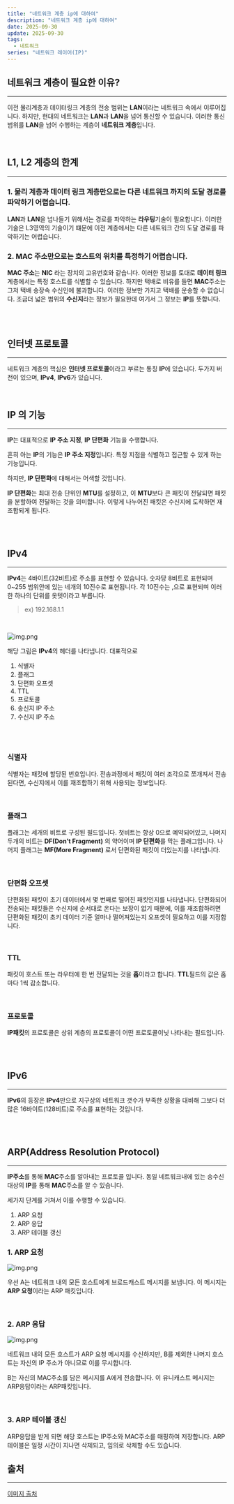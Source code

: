 ```yaml
---
title: "네트워크 계층 ip에 대하여"
description: "네트워크 계층 ip에 대하여"
date: 2025-09-30
update: 2025-09-30
tags:
  - 네트워크
series: "네트워크 레이어(IP)"
---
```


## 네트워크 계층이 필요한 이유?

---

이전 물리계층과 데이터링크 계층의 전송 범위는 **LAN**이라는 네트워크 속에서 이루어집니다.
하지만, 현대의 네트워크는 **LAN**과 **LAN**을 넘어 통신할 수 있습니다. 이러한 통신 범위를 **LAN**을 넘어 수행하는 계층이
**네트워크 계층**입니다.

<br>

## L1, L2 계층의 한계

---

### 1. 물리 계층과 데이터 링크 계층만으로는 다른 네트워크 까지의 도달 경로를 파악하기 어렵습니다.

**LAN**과 **LAN**을 넘나들기 위해서는 경로를 파악하는 **라우팅**기술이 필요합니다. 이러한 기술은 L3영역의 기술이기 떄문에
이전 계층에서는 다른 네트워크 간의 도달 경로를 파악하기는 어렵습니다.

### 2. MAC 주소만으로는 호스트의 위치를 특정하기 어렵습니다.

**MAC 주소**는 **NIC** 라는 장치의 고유번호와 같습니다. 이러한 정보를 토대로 **데이터 링크**계층에서는 특정 호스트를 식별할 수 있습니다.
하지만 택배로 비유를 들면 **MAC**주소는 그저 택배 송장속 수신인에 불과합니다. 이러한 정보만 가지고 택배를 운송할 수 없습니다.
조금더 넓은 범위의 **수신지**라는 정보가 필요한데 여기서 그 정보는 **IP**를 뜻합니다.

<br>
<br>

## 인터넷 프로토콜

---

네트워크 계층의 핵심은 **인터넷 프로토콜**이라고 부르는 통칭 **IP**에 있습니다.
두가지 버전이 있으며, **IPv4**, **IPv6**가 있습니다.

<br>

## IP 의 기능

---

**IP**는 대표적으로 **IP 주소 지정**, **IP 단편화** 기능을 수행합니다.

흔히 아는 **IP**의 기능은 **IP 주소 지정**입니다. 특정 지점을 식별하고 접근할 수 있게 하는 기능입니다.

하지만, **IP 단편화**에 대해서는 어색할 것입니다.

**IP 단편화**는 최대 전송 단위인 **MTU**를 설정하고, 이 **MTU**보다 큰 패킷이 전달되면 패킷을 분할하여 전달하는 것을 의미합니다.
이렇게 나누어진 패킷은 수신지에 도착하면 재조합되게 됩니다.

<br>
<br>

## IPv4

---

**IPv4**는 4바이트(32비트)로 주소를 표현할 수 있습니다. 숫자당 8비트로 표현되며 0~255 범위안에 있는 네개의 10진수로 표현됩니다.
각 10진수는 ,으로 표현되며 이러한 하나의 단위를 옷텟이라고 부릅니다.

> ex) 192.168.1.1

<br>

![img.png](ipv4.png)

해당 그림은 **IPv4**의 헤더를 나타냅니다. 대표적으로 

1. 식별자
2. 플래그
3. 단편화 오프셋
4. TTL
5. 프로토콜
6. 송신지 IP 주소
7. 수신지 IP 주소


<br>
<br>

### 식별자

식별자는 패킷에 할당된 번호입니다. 전송과정에서 패킷이 여러 조각으로 쪼개져서 전송된다면, 수신지에서 이를 재조합하기 위해 사용되는 정보입니다.

<br>

### 플래그

플래그는 세개의 비트로 구성된 필드입니다. 첫비트는 항상 0으로 예약되어있고, 나머지 두개의 비트는 **DF(Don't Fragment)** 의 약어이며 **IP 단편화**를
막는 플래그입니다. 나머지 플래그는 **MF(More Fragment)** 로서 단편화된 패킷이 더있는지를 나타냅니다.

<br>

### 단편화 오프셋

단편화된 패킷이 초기 데이터에서 몇 번째로 떨어진 패킷인지를 나타냅니다. 단편화되어 전송되는 패킷들은 수신지에 순서대로 온다는 보장이 없기 때문에,
이를 재조합하려면 단편화된 패킷이 초키 데이터 기준 얼마나 떨어져있는지 오프셋이 필요하고 이를 지정합니다.

<br>

### TTL

패킷이 호스트 또는 라우터에 한 번 전달되는 것을 **홉**이라고 합니다. **TTL**필드의 값은 홉마다 1씩 감소합니다.

<br>

### 프로토콜

**IP패킷**의 프로토콜은 상위 계층의 프로토콜이 어떤 프로토콜이닞 나타내는 필드입니다.

<br>
<br>

## IPv6

---

**IPv6**의 등장은 **IPv4**만으로 지구상의 네트워크 갯수가 부족한 상황을 대비해 그보다 더많은 16바이트(128비트)로 주소를 표현하는 것입니다.

<br>
<br>

## ARP(Address Resolution Protocol)

---

**IP주소**를 통해 **MAC**주소를 알아내는 프로토콜 입니다. 동일 네트워크내에 있는 송수신 대상의 **IP**를 통해 **MAC**주소를 알 수 있습니다.

세가지 단계를 거쳐서 이를 수행할 수 있습니다.

1. ARP 요청
2. ARP 응답
3. ARP 테이블 갱신


### 1. ARP 요청

![img.png](arp_1.png)

우선 A는 네트워크 내의 모든 호스트에게 브로드캐스트 메시지를 보냅니다. 이 메시지는 **ARP 요청**이라는 ARP 패킷입니다.

<br>

### 2. ARP 응답

![img.png](arp_2.png)

네트워크 내의 모든 호스트가 ARP 요청 메시지를 수신하지만, B를 제외한 나머지 호스트는 자신의 IP 주소가 아니므로 이를 무시합니다.

B는 자신의 MAC주소를 담은 메시지를 A에게 전송합니다. 이 유니캐스트 메시지는 ARP응답이라는 ARP패킷입니다.

<br>

### 3. ARP 테이블 갱신

ARP응답을 받게 되면 해당 호스트는 IP주소와 MAC주소를 매핑하여 저장합니다.
ARP 테이블은 일정 시간이 지나면 삭제되고, 임의로 삭제할 수도 있습니다.




## 출처

---

[이미지 출처](https://www.inflearn.com/course/%ED%98%BC%EC%9E%90-%EA%B3%B5%EB%B6%80%ED%95%98%EB%8A%94-%EC%BB%B4%ED%93%A8%ED%84%B0%EA%B5%AC%EC%A1%B0-%EC%9A%B4%EC%98%81%EC%B2%B4%EC%A0%9C/dashboard)













